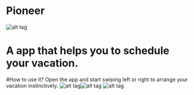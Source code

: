 # Pioneer
![alt tag](https://cloud.githubusercontent.com/assets/17296898/16355636/d1eee11a-3a71-11e6-8ed1-a875c65a88c1.png)
# A app that helps you to schedule your vacation.

#How to use it?
Open the app and start swiping left or right to arrange your vacation instinctively.
![alt tag](https://cloud.githubusercontent.com/assets/17296898/16355632/c79b160c-3a71-11e6-9cc2-44135597688d.png)![alt tag](https://cloud.githubusercontent.com/assets/17296898/16355633/c9eaeaa4-3a71-11e6-80e9-13fd9bd0942d.png)
![alt tag](https://cloud.githubusercontent.com/assets/17296898/16355634/cf5cfb3a-3a71-11e6-97f3-7793b6ca3859.png)
